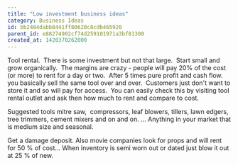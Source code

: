 ```yaml
---
title: "Low investment business ideas"
category: Business Ideas
id: bb2484dabb8441ff80620c8cdb465920
parent_id: e88274902cf74d259101971a3bf81300
created_at: 1420370262000
---
```


Tool rental.  There is some investment but not that large.  Start small and grow organically.  The margins are crazy - people will pay 20% of the cost (or more) to rent for a day or two.  After 5 times pure profit and cash flow.  you basically sell the same tool over and over.  Customers just don't want to store it and so will pay for access.  You can easily check this by visiting tool rental outlet and ask then how much to rent and compare to cost.

Suggested tools mitre saw,  compressors, leaf blowers, tillers, lawn edgers, tree trimmers, cement mixers and on and on. ... Anything in your market that is medium size and seasonal.

Get a damage deposit.
Also movie companies look for props and will rent for 50 % of cost...
When inventory is semi worn out or dated just blow it out at 25 % of new.
    
